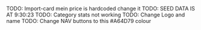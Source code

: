 TODO: Import-card mein price is hardcoded change it
TODO: SEED DATA IS AT 9:30:23
TODO: Category stats not working
TODO: Change Logo and name
TODO: Change NAV buttons to this #A64D79 colour